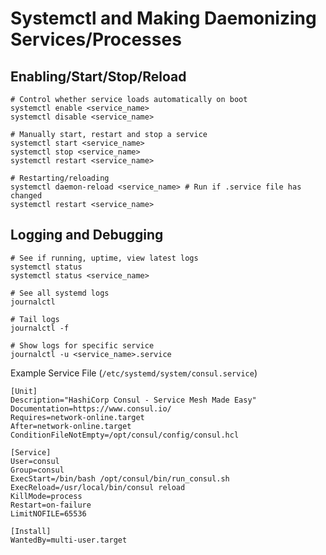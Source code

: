 # Systemctl and Making Daemonizing Services/Processes

## Enabling/Start/Stop/Reload
```shell
# Control whether service loads automatically on boot
systemctl enable <service_name>
systemctl disable <service_name>

# Manually start, restart and stop a service
systemctl start <service_name>
systemctl stop <service_name>
systemctl restart <service_name>

# Restarting/reloading
systemctl daemon-reload <service_name> # Run if .service file has changed
systemctl restart <service_name>
```

## Logging and Debugging
```shell
# See if running, uptime, view latest logs
systemctl status 
systemctl status <service_name>

# See all systemd logs
journalctl 

# Tail logs
journalctl -f

# Show logs for specific service
journalctl -u <service_name>.service
```

Example Service File (```/etc/systemd/system/consul.service```)
```
[Unit]
Description="HashiCorp Consul - Service Mesh Made Easy"
Documentation=https://www.consul.io/
Requires=network-online.target
After=network-online.target
ConditionFileNotEmpty=/opt/consul/config/consul.hcl

[Service]
User=consul
Group=consul
ExecStart=/bin/bash /opt/consul/bin/run_consul.sh
ExecReload=/usr/local/bin/consul reload
KillMode=process
Restart=on-failure
LimitNOFILE=65536

[Install]
WantedBy=multi-user.target
```